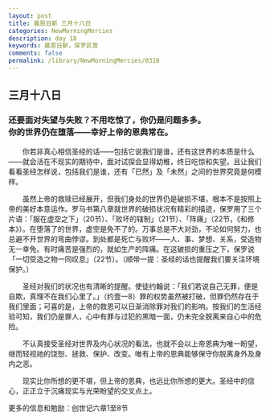 ```yaml
---
layout: post
title: 晨恩日新 三月十八日
categories: NewMorningMercies
description: day 18
keywords: 晨恩日新，保罗区普
comments: false
permalink: /library/NewMorningMercies/0318
---
```


## 三月十八日

### 还要面对失望与失败？不用吃惊了，你仍是问题多多。 <br> 你的世界仍在堕落——幸好上帝的恩典常在。


&emsp;&emsp;你若非真心相信圣经的话——包括它说我们是谁，还有这世界的本质是什么——就会活在不现实的期待中，面对试探会显得幼稚，终日吃惊和失望。且让我们看看圣经怎样说，包括我们是谁，还有「已然」及「未然」之间的世界究竟是何模样。

&emsp;&emsp;虽然上帝的救赎已经展开，但我们身处的世界仍是破损不堪，根本不是按照上帝的美好本意运作。罗马书第八章就世界的破损状况有精彩的描迹，保罗用了三个片语：「服在虚空之下」（20节）、「败坏的辖制」（21节）、「阵痛」（22节，《和修本》）。在堕落了的世界，虚空是免不了的。万事总是不大对劲，不论如何努力，也总避不开世界的弯曲悖谬。到处都是死亡与败坏——人、事、梦想、关系，受造物无一幸免。有时痛苦是强烈的，就如生产的阵痛。在这破损的重压之下，保罗说「一切受造之物一同叹息」（22节）。（顺带一提：圣经的话也提醒我们要关注环境保护。）

&emsp;&emsp;圣经对我们的状况也有清晰的提醒。使徒约翰说：「我们若说自己无罪，便是自欺，真理不在我们心里了。」（约壹一8）罪的权势虽然被打破，但罪仍然存在于我们里面；可喜的是，上帝的救恩可以日渐消除罪对我们的影响。按我们的生活经验可知，我们仍是罪人，心中有罪与过犯的黑暗一面，仍未完全脱离来自心中的危险。

&emsp;&emsp;不认真接受圣经对世界及内心状况的看法，也就不会以上帝恩典为唯一盼望，继而轻视祂的饶恕、拯救、保护、改变。唯有上帝的恩典能够保守你脱离身外及身内之恶。

&emsp;&emsp;现实比你所想的更不堪，但上帝的恩典，也远比你所想的更大。圣经中的信心，正正立于沉痛现实与光荣盼望的交叉点上。


更多的信息和勉励：创世记六章1至8节